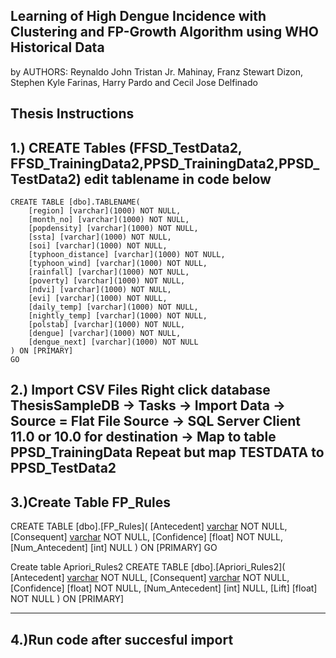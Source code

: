 Learning of High Dengue Incidence with Clustering and FP-Growth Algorithm using WHO Historical Data
-----------------------------------------------
by AUTHORS: Reynaldo John Tristan Jr. Mahinay, Franz Stewart Dizon, Stephen Kyle Farinas, Harry Pardo and Cecil Jose Delfinado

Thesis Instructions
-----------------------------------------------
1.) CREATE Tables (FFSD_TestData2, FFSD_TrainingData2,PPSD_TrainingData2,PPSD_TestData2)
   edit tablename in code below
-----------------------------------------------
   
	CREATE TABLE [dbo].TABLENAME(
		[region] [varchar](1000) NOT NULL,
		[month_no] [varchar](1000) NOT NULL,
		[popdensity] [varchar](1000) NOT NULL,
		[ssta] [varchar](1000) NOT NULL,
		[soi] [varchar](1000) NOT NULL,
		[typhoon_distance] [varchar](1000) NOT NULL,
		[typhoon_wind] [varchar](1000) NOT NULL,
		[rainfall] [varchar](1000) NOT NULL,
		[poverty] [varchar](1000) NOT NULL,
		[ndvi] [varchar](1000) NOT NULL,
		[evi] [varchar](1000) NOT NULL,
		[daily_temp] [varchar](1000) NOT NULL,
		[nightly_temp] [varchar](1000) NOT NULL,
		[polstab] [varchar](1000) NOT NULL,
		[dengue] [varchar](1000) NOT NULL,
		[dengue_next] [varchar](1000) NOT NULL
	) ON [PRIMARY]
	GO

2.) Import CSV Files
 Right click database ThesisSampleDB 
-> Tasks -> Import Data -> Source = Flat File Source
-> SQL Server Client 11.0 or 10.0 for destination  -> Map to table PPSD_TrainingData 
Repeat but map TESTDATA to PPSD_TestData2
-----------------------------------------------
3.)Create Table FP_Rules
-----------------------------------------------

CREATE TABLE [dbo].[FP_Rules](
	[Antecedent] [varchar](1000) NOT NULL,
	[Consequent] [varchar](1000) NOT NULL,
	[Confidence] [float] NOT NULL,
	[Num_Antecedent] [int] NULL
) ON [PRIMARY]
GO

Create table Apriori_Rules2
CREATE TABLE [dbo].[Apriori_Rules2](
	[Antecedent] [varchar](1000) NOT NULL,
	[Consequent] [varchar](1000) NOT NULL,
	[Confidence] [float] NOT NULL,
	[Num_Antecedent] [int] NULL,
	[Lift] [float] NOT NULL
) ON [PRIMARY]

-----------------------------------------------
4.)Run code after succesful import
-----------------------------------------------

